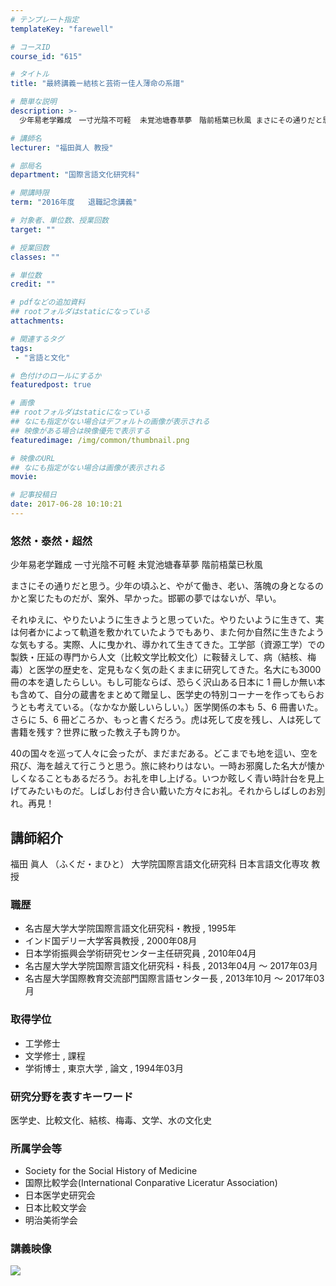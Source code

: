 ```yaml
---
# テンプレート指定
templateKey: "farewell"

# コースID
course_id: "615"

# タイトル
title: "最終講義ー結核と芸術ー佳人薄命の系譜"

# 簡単な説明
description: >-
  少年易老学難成　一寸光陰不可軽  未覚池塘春草夢　階前梧葉已秋風 まさにその通りだと思う。少年の頃ふと、やがて働き、老い、落魄の身となるのかと案じたものだが、案外、早かった。邯鄲の夢ではない...

# 講師名
lecturer: "福田眞人 教授"

# 部局名
department: "国際言語文化研究科"

# 開講時限
term: "2016年度	退職記念講義"

# 対象者、単位数、授業回数
target: ""

# 授業回数
classes: ""

# 単位数
credit: ""

# pdfなどの追加資料
## rootフォルダはstaticになっている
attachments: 

# 関連するタグ
tags:
 - "言語と文化"

# 色付けのロールにするか
featuredpost: true

# 画像
## rootフォルダはstaticになっている
## なにも指定がない場合はデフォルトの画像が表示される
## 映像がある場合は映像優先で表示する
featuredimage: /img/common/thumbnail.png

# 映像のURL
## なにも指定がない場合は画像が表示される
movie: 

# 記事投稿日
date: 2017-06-28 10:10:21
---
```



### 悠然・泰然・超然

少年易老学難成 一寸光陰不可軽
未覚池塘春草夢 階前梧葉已秋風

まさにその通りだと思う。少年の頃ふと、やがて働き、老い、落魄の身となるのかと案じたものだが、案外、早かった。邯鄲の夢ではないが、早い。

それゆえに、やりたいように生きようと思っていた。やりたいように生きて、実は何者かによって軌道を敷かれていたようでもあり、また何か自然に生きたような気もする。実際、人に曳かれ、導かれて生きてきた。工学部（資源工学）での製鉄・圧延の専門から人文（比較文学比較文化）に鞍替えして、病（結核、梅毒）と医学の歴史を、定見もなく気の赴くままに研究してきた。名大にも3000冊の本を遺したらしい。もし可能ならば、恐らく沢山ある日本に 1 冊しか無い本も含めて、自分の蔵書をまとめて贈呈し、医学史の特別コーナーを作ってもらおうとも考えている。（なかなか厳しいらしい。）医学関係の本も 5、6 冊書いた。さらに 5、6 冊どころか、もっと書くだろう。虎は死して皮を残し、人は死して書籍を残す？世界に散った教え子も誇りか。

40の国々を巡って人々に会ったが、まだまだある。どこまでも地を這い、空を飛び、海を越えて行こうと思う。旅に終わりはない。一時お邪魔した名大が懐かしくなることもあるだろう。お礼を申し上げる。いつか眩しく青い時計台を見上げてみたいものだ。しばしお付き合い戴いた方々にお礼。それからしばしのお別れ。再見！


## 講師紹介

福田 眞人 （ふくだ・まひと） 大学院国際言語文化研究科 日本言語文化専攻 教授

### 職歴

* 名古屋大学大学院国際言語文化研究科・教授 , 1995年
* インド国デリー大学客員教授 , 2000年08月
* 日本学術振興会学術研究センター主任研究員 , 2010年04月
* 名古屋大学大学院国際言語文化研究科・科長 , 2013年04月 ～ 2017年03月
* 名古屋大学国際教育交流部門国際言語センター長 , 2013年10月 ～ 2017年03月

### 取得学位

* 工学修士
* 文学修士 , 課程
* 学術博士 , 東京大学 , 論文 , 1994年03月

### 研究分野を表すキーワード

医学史、比較文化、結核、梅毒、文学、水の文化史

### 所属学会等

* Society for the Social History of Medicine
* 国際比較学会(International Conparative Liceratur Association)
* 日本医学史研究会
* 日本比較文学会
* 明治美術学会


<h3>講義映像</h3>
<p>

![](/files/615/3544.jpg) </p>